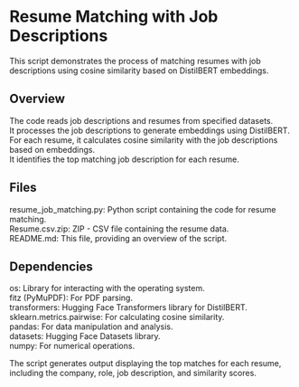 # Resume Matching with Job Descriptions
This script demonstrates the process of matching resumes with job descriptions using cosine similarity based on DistilBERT embeddings.        

## Overview
The code reads job descriptions and resumes from specified datasets.         
It processes the job descriptions to generate embeddings using DistilBERT.        
For each resume, it calculates cosine similarity with the job descriptions based on embeddings.       
It identifies the top matching job description for each resume.          

## Files
resume_job_matching.py: Python script containing the code for resume matching.   
Resume.csv.zip: ZIP - CSV file containing the resume data.      
README.md: This file, providing an overview of the script.     

## Dependencies
os: Library for interacting with the operating system.   
fitz (PyMuPDF): For PDF parsing.   
transformers: Hugging Face Transformers library for DistilBERT.   
sklearn.metrics.pairwise: For calculating cosine similarity.   
pandas: For data manipulation and analysis.   
datasets: Hugging Face Datasets library.   
numpy: For numerical operations.   


The script generates output displaying the top matches for each resume, including the company, role, job description, and similarity scores.
